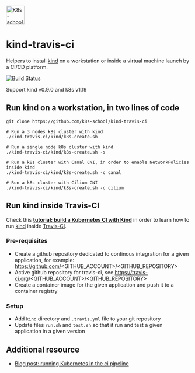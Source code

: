 [<img src="http://k8s-school.fr/images/logo.svg" alt="K8s-school Logo, expertise et formation Kubernetes" height="50" />](https://k8s-school.fr)

# kind-travis-ci

Helpers to install [kind] on a workstation or inside a virtual machine launch by a  CI/CD platform.

[![Build
Status](https://travis-ci.com/k8s-school/kind-travis-ci.svg?branch=master)](https://travis-ci.com/k8s-school/kind-travis-ci)

Support kind v0.9.0 and k8s v1.19

## Run kind on a workstation, in two lines of code

```shell
git clone https://github.com/k8s-school/kind-travis-ci

# Run a 3 nodes k8s cluster with kind 
./kind-travis-ci/kind/k8s-create.sh

# Run a single node k8s cluster with kind
./kind-travis-ci/kind/k8s-create.sh -s

# Run a k8s cluster with Canal CNI, in order to enable NetworkPolicies inside kind
./kind-travis-ci/kind/k8s-create.sh -c canal

# Run a k8s cluster with Cilium CNI
./kind-travis-ci/kind/k8s-create.sh -c cilium
```

## Run kind inside Travis-CI


Check this **[tutorial: build a Kubernetes CI with Kind](https://k8s-school.fr/resources/en/blog/k8s-ci/)** in order to learn how to run [kind](https://github.com/kubernetes-sigs/kind) inside [Travis-CI](https://travis-ci.org/k8s-school/kind-travis-ci).

### Pre-requisites

* Create a github repository dedicated to  continous integration for a given application, for example: https://github.com/<GITHUB_ACCOUNT>/<GITHUB_REPOSITORY>
* Active github repository for travis-ci, see https://travis-ci.org/<GITHUB_ACCOUNT>/<GITHUB_REPOSITORY>
* Create a container image for the given application and push it to a container registry
 
### Setup

* Add `kind` directory and `.travis.yml` file to your git repository
* Update files `run.sh` and `test.sh` so that it run and test a given application in a given version


[kind]:https://github.com/kubernetes-sigs/kind

## Additional resource

* [Blog post: running Kubernetes in the ci pipeline](https://www.loodse.com/blog/2019-03-12-running-kubernetes-in-the-ci-pipeline-/)
